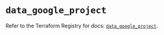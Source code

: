 # `data_google_project`

Refer to the Terraform Registry for docs: [`data_google_project`](https://registry.terraform.io/providers/hashicorp/google/6.5.0/docs/data-sources/project).

